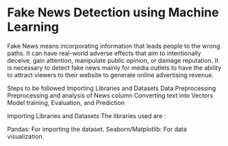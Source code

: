 # Fake News Detection using Machine Learning

Fake News means incorporating information that leads people to the wrong paths. It can have real-world adverse effects that aim to intentionally deceive, gain attention, manipulate public opinion, or damage reputation. It is necessary to detect fake news mainly for media outlets to have the ability to attract viewers to their website to generate online advertising revenue.

Steps to be followed
Importing Libraries and Datasets
Data Preprocessing
Preprocessing and analysis of News column
Converting text into Vectors
Model training, Evaluation, and Prediction

Importing Libraries and Datasets
The libraries used are : 

Pandas: For importing the dataset.
Seaborn/Matplotlib: For data visualization.
